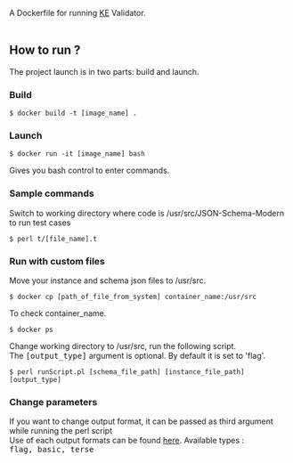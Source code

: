 A Dockerfile for running <a href="https://github.com/karenetheridge/JSON-Schema-Modern">KE</a> Validator.<br><br>
## How to run ?

The project launch is in two parts: build and launch.<br>

### Build

```
$ docker build -t [image_name] . 
```

### Launch

```
$ docker run -it [image_name] bash
```

Gives you bash control to enter commands.

### Sample commands

Switch to working directory where code is /usr/src/JSON-Schema-Modern
to run test cases

```
$ perl t/[file_name].t
```

### Run with custom files
Move your instance and schema json files to /usr/src.

```
$ docker cp [path_of_file_from_system] container_name:/usr/src
```

To check container_name.
```
$ docker ps
```

Change working directory to /usr/src, run the following script.<br>
The <TT>[output_type]</TT> argument is optional. By default it is set to 'flag'.
```
$ perl runScript.pl [schema_file_path] [instance_file_path] [output_type]
```

### Change parameters
If you want to change output format, it can be passed as third argument while running the perl script<br>
Use of each output formats can be found <a href="https://metacpan.org/pod/JSON::Schema::Modern::Result#output_format">here</a>.
Available types :<br>
<TT>flag, basic, terse</TT><br>